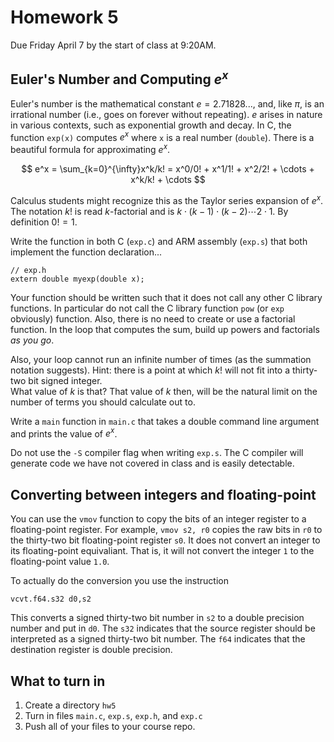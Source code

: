 # Homework 5

Due Friday April 7 by the start of class at 9:20AM. 

## Euler's Number and Computing $e^x$

Euler's number is the mathematical constant $e = 2.71828...$, and, like $\pi$, is an irrational number (i.e., goes on forever without repeating). $e$ arises in nature in various contexts, such as exponential growth and decay. In C, the function `exp(x)` computes $e^x$ where `x` is a real number (`double`). There is a beautiful formula for approximating $e^x$.

$$
e^x = \sum_{k=0}^{\infty}x^k/k! = x^0/0! + x^1/1! + x^2/2! + \cdots + x^k/k! + \cdots
$$

Calculus students might recognize this as the Taylor series expansion of $e^x$. The notation $k!$ is read $k$-factorial
and is $k\cdot(k-1)\cdot(k-2) \cdots 2\cdot 1$. By definition $0! = 1$.

Write the function in both C (`exp.c`) and ARM assembly (`exp.s`) that both implement the function declaration...

```
// exp.h
extern double myexp(double x);
```

Your function should be written such that it does not call 
any other C library functions. In particular do not call the 
C library function `pow` (or `exp` obviously) function. Also, there is no need to create or use a factorial function. In the loop that computes the sum, build up powers and factorials _as you go_. 

Also, your loop cannot run an infinite number of times (as the 
summation notation suggests). Hint: there is a 
point at which $k!$ will not fit into a thirty-two bit signed integer.  
What value of $k$ is that? That value of $k$ then, will be the natural 
limit on the number of 
terms you should calculate out to.

Write a `main` function in `main.c` that takes a double command 
line argument and prints the value of $e^x$.

Do not use the `-S` compiler flag when writing `exp.s`. The C compiler will generate code we have not covered in class and is easily detectable.

## Converting between integers and floating-point 

You can use the `vmov` function to copy the bits of an 
integer register to a floating-point register. For example, `vmov s2, r0` copies the 
raw bits in `r0` to the thirty-two bit floating-point register `s0`. 
It does not convert an integer to its floating-point 
equivaliant. That is, it will not convert the integer `1` 
to the floating-point value `1.0`.

To actually do the conversion you use the instruction

```
vcvt.f64.s32 d0,s2
```

This converts a signed thirty-two bit number in `s2` to a double precision number and put in `d0`. The `s32` indicates that the source register should be interpreted as a signed thirty-two bit number. The `f64` indicates that the destination
register is double precision.


## What to turn in

1. Create a directory `hw5`
3. Turn in files `main.c`, `exp.s`, `exp.h`, and `exp.c`
4. Push all of your files to your course repo.

